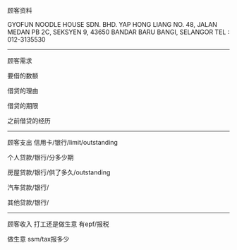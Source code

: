 顾客资料

GYOFUN NOODLE HOUSE SDN. BHD. YAP HONG LIANG NO. 48, JALAN MEDAN PB 2C, SEKSYEN 9, 43650 BANDAR BARU BANGI, SELANGOR TEL : 012-3135530

-----------------
顾客需求


要借的数额

借贷的理由

借贷的期限

之前借贷的经历


--------------
顾客支出
信用卡/银行/limit/outstanding


个人贷款/银行/分多少期

房屋贷款/银行/供了多久/outstanding

汽车贷款/银行/


其他贷款/银行/

-----------
顾客收入
打工还是做生意
有epf/报税

做生意 ssm/tax报多少

